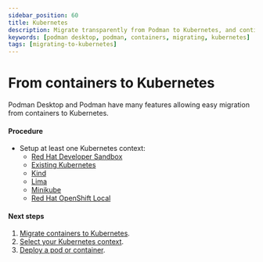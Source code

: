 ```yaml
---
sidebar_position: 60
title: Kubernetes
description: Migrate transparently from Podman to Kubernetes, and continue using familiar workflows.
keywords: [podman desktop, podman, containers, migrating, kubernetes]
tags: [migrating-to-kubernetes]
---
```


# From containers to Kubernetes

Podman Desktop and Podman have many features allowing easy migration from containers to Kubernetes.

#### Procedure

- Setup at least one Kubernetes context:
  - [Red Hat Developer Sandbox](/docs/openshift/developer-sandbox)
  - [Existing Kubernetes](/docs/kubernetes/existing-kubernetes)
  - [Kind](/docs/kind)
  - [Lima](/docs/lima)
  - [Minikube](/docs/minikube)
  - [Red Hat OpenShift Local](/docs/openshift/openshift-local)

#### Next steps

1. [Migrate containers to Kubernetes](/docs/kubernetes).
2. [Select your Kubernetes context](/docs/kubernetes/viewing-and-selecting-current-kubernetes-context).
3. [Deploy a pod or container](/docs/kubernetes/deploying-a-pod-to-kubernetes).
